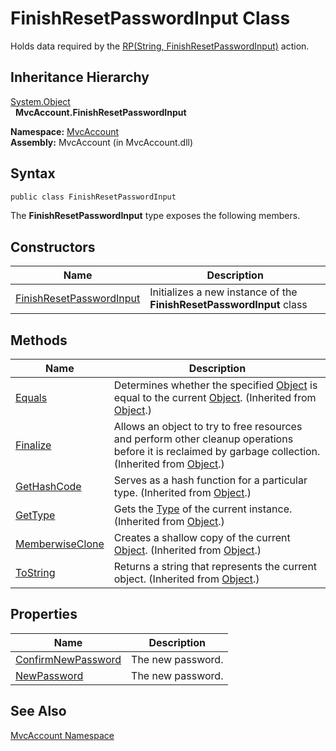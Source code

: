 FinishResetPasswordInput Class
==============================
Holds data required by the [RP(String, FinishResetPasswordInput)][1] action.


Inheritance Hierarchy
---------------------
[System.Object][2]  
  **MvcAccount.FinishResetPasswordInput**  

**Namespace:** [MvcAccount][3]  
**Assembly:** MvcAccount (in MvcAccount.dll)

Syntax
------

```csharp
public class FinishResetPasswordInput
```

The **FinishResetPasswordInput** type exposes the following members.


Constructors
------------

Name                          | Description                                                          
----------------------------- | -------------------------------------------------------------------- 
[FinishResetPasswordInput][4] | Initializes a new instance of the **FinishResetPasswordInput** class 


Methods
-------

Name                  | Description                                                                                                                                                
--------------------- | ---------------------------------------------------------------------------------------------------------------------------------------------------------- 
[Equals][5]           | Determines whether the specified [Object][2] is equal to the current [Object][2]. (Inherited from [Object][2].)                                            
[Finalize][6]         | Allows an object to try to free resources and perform other cleanup operations before it is reclaimed by garbage collection. (Inherited from [Object][2].) 
[GetHashCode][7]      | Serves as a hash function for a particular type. (Inherited from [Object][2].)                                                                             
[GetType][8]          | Gets the [Type][9] of the current instance. (Inherited from [Object][2].)                                                                                  
[MemberwiseClone][10] | Creates a shallow copy of the current [Object][2]. (Inherited from [Object][2].)                                                                           
[ToString][11]        | Returns a string that represents the current object. (Inherited from [Object][2].)                                                                         


Properties
----------

Name                     | Description       
------------------------ | ----------------- 
[ConfirmNewPassword][12] | The new password. 
[NewPassword][13]        | The new password. 


See Also
--------
[MvcAccount Namespace][3]  

[1]: ../AccountController/RP_1.md
[2]: http://msdn.microsoft.com/en-us/library/e5kfa45b
[3]: ../README.md
[4]: _ctor.md
[5]: http://msdn.microsoft.com/en-us/library/bsc2ak47
[6]: http://msdn.microsoft.com/en-us/library/4k87zsw7
[7]: http://msdn.microsoft.com/en-us/library/zdee4b3y
[8]: http://msdn.microsoft.com/en-us/library/dfwy45w9
[9]: http://msdn.microsoft.com/en-us/library/42892f65
[10]: http://msdn.microsoft.com/en-us/library/57ctke0a
[11]: http://msdn.microsoft.com/en-us/library/7bxwbwt2
[12]: ConfirmNewPassword.md
[13]: NewPassword.md